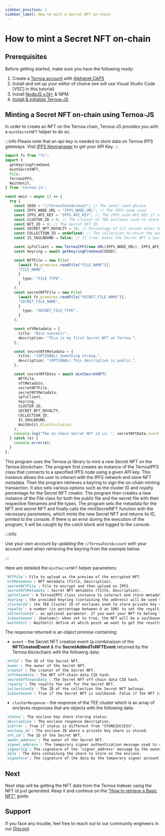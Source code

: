 ```yaml
---
sidebar_position: 1
sidebar_label: How to mint a Secret NFT on-chain
---
```


# How to mint a Secret NFT on-chain

## Prerequisites

Before getting started, make sure you have the following ready:

1. Create a [Ternoa account](/for-developers/get-started/create-account) with [Alphanet CAPS](/for-developers/get-started/create-account#step-2-get-some-free-test-caps-tokens)
2. Install and set up your editor of choice (we will use Visual Studio Code [VSC] in this tutorial)
3. Install [NodeJS v.14+](https://nodejs.org/en/download/) & NPM
4. [Install & initialize Ternoa-JS](/for-developers/get-started/install-ternoa-js)

## Minting a Secret NFT on-chain using Ternoa-JS

In order to create an NFT on the Ternoa chain, Ternoa-JS provides you with a `mintSecretNFT` helper to do so.

:::info
Please note that an _api-key_ is needed to store data on Ternoa IPFS gateways. Visit [IPFS Keymanager](https://ipfs-key-manager-git-dev-ternoa.vercel.app/) to get your API Key.
:::

```typescript showLineNumbers
import fs from "fs";
import {
  getKeyringFromSeed,
  mintSecretNFT,
  File,
  TernoaIPFS,
  WaitUntil,
} from "ternoa-js";

const main = async () => {
  try {
    const SEED = "//TernoaTestAccount"; // The owner seed phrase.
    const IPFS_NODE_URL = "IPFS_NODE_URL"; // The IPFS node used.
    const IPFS_API_KEY = "IPFS_API_KEY"; // The IPFS node API KEY if required.
    const CLUSTER_ID = 0; // The cluster of TEE enclaves used to store private key shares.
    const NFT_ID = 0; // The Secret NFT ID.
    const SECRET_NFT_ROYALTY = 10; // Percentage of all second sales that the secret NFT creator will receive - 10%.
    const COLLECTION_ID = undefined; // The collection to which the secret NFT belongs. Optional Parameter: Default is undefined.
    const IS_SOULBOUND = false; // If true, makes the Secret NFT a Soulbound token. Default is false.

    const ipfsClient = new TernoaIPFS(new URL(IPFS_NODE_URL), IPFS_API_KEY);
    const keyring = await getKeyringFromSeed(SEED);

    const NFTFile = new File(
      [await fs.promises.readFile("FILE_NAME")],
      "FILE_NAME",
      {
        type: "FILE_TYPE",
      }
    );
    const secretNFTFile = new File(
      [await fs.promises.readFile("SECRET_FILE_NAME")],
      "SECRET_FILE_NAME",
      {
        type: "SECRET_FILE_TYPE",
      }
    );

    const nftMetadata = {
      title: "Nice souvenir",
      description: "This is my first Secret NFT on Ternoa.",
    };

    const secretNftMetadata = {
      title: "(OPTIONAL) Something strong.",
      description: "(OPTIONAL) This description is public.",
    };

    const secretNftData = await mintSecretNFT(
      NFTFile,
      nftMetadata,
      secretNFTFile,
      secretNftMetadata,
      ipfsClient,
      keyring,
      CLUSTER_ID,
      SECRET_NFT_ROYALTY,
      COLLECTION_ID,
      IS_SOULBOUND,
      WaitUntil.BlockInclusion
    );
    console.log("The on-chain Secret NFT id is: ", secretNftData.event.nftId);
  } catch (e) {
    console.error(e);
  }
};
```

This program uses the Ternoa-js library to mint a new Secret NFT on the Ternoa blockchain. The program first creates an instance of the TernoaIPFS class that connects to a specified IPFS node using a given API key. This instance allows the user to interact with the IPFS network and store NFT metadata. Then the program retrieves a keyring to sign the on-chain minting transaction. It also sets various options such as the cluster ID and royalty percentage for the Secret NFT creator. The program then creates a new instance of the File class for both the public file and the secret file with their respective filenames and file types. The program sets the metadata for the NFT and secret NFT and finally calls the mintSecretNFT function with the necessary parameters, which mints the new Secret NFT and returns its ID, printed to the console. If there is an error during the execution of the program, it will be caught by the catch block and logged to the console.

:::info

Use your own account by updating the `//TernoaTestAccount` with your account seed when retrieving the keyring from the example below.

:::

Here are detailed the `mintSecretNFT` helper parameters:

```markdown
`NFTFile`: File to upload as the preview of the encrypted NFT.
`nftMetadata`: NFT metadata (Title, Description).
`secretNFTFile`: File to encrypt and then upload on IPFS.
`secretNftMetadata`: Secret NFT metadata (Title, Description).
`ipfsClient`: A TernoaIPFS class instance to interact and store metadata on IPFS.
`keyring`: the provided keyring (containing the address) will be used to sign the transaction and pay the execution fee.
`clusterId`: the TEE Cluster ID of enclaves used to store private key shares. Default is 0.
`royalty`: a number (in percentage between 0 an 100) to set the royalties taken by the owner for each NFT sale.
`collectionId`: an optional parameter. If you want your NFT to belong to a collection, add the collection id here otherwise keep it undefined.
`isSoulbound`: (boolean): when set to true, the NFT will be a soulbound NFT. Default is false.
`waitUntil`: WaitUntil define at which point we want to get the results of the transaction execution: BlockInclusion or BlockFinalization.
```

The response returned is an object promise containing:

- `event` - the Secret NFT creation event (a combinaison of the **NFTCreatedEvent** & the **SecretAddedToNFTEvent** returned by the Ternoa blockchain) with the following data:

```markdown
`nftId`: The ID of the Secret NFT.
`owner`: The owner of the Secret NFT.
`creator`: The creator of the Secret NFT.
`offchainData`: The NFT off-chain data CID hash.
`secretOffchainData`: The Secret NFT off-chain data CID hash.
`royalty`: The royalty fee set for the Secret NFT.
`collectionId`: The ID of the collection the Secret NFT belongs.
`isSoulbound`: True if the Secret NFT is soulbound. False if the NFT is not soulbound.
```

- `clusterResponse` - the response of the TEE cluster which is an array of enclaves responses that are objects with the following data:

```markdown
`status`: The enclave key share storing status.
`description`: The enclave response description.
`isError`: True if status is different from "STORESUCCESS".
`enclave_id`: The enclave ID where a private key share is stored.
`nft_id`: The ID of the Secret NFT.
`owner_address`: The owner of the Secret NFT.
`signer_address`: The temporary signer authentication message used to store all private key shares on the enclaves.
`signersig`: The signature of the 'signer_address' message by the owner of the Secret NFT.
`data`: The data containing the share to store on the enclave.
`signature`: The signature of the data by the temporary signer account.
```

## Next

Next step will be getting the NFT data from the Ternoa Indexer using the NFT id just generated. Keep it and continue on the ["How to retrieve a Basic NFT"](/for-developers/guides/NFT/basic-NFT/get-NFT) guide.

## Support

If you face any trouble, feel free to reach out to our community engineers in our [Discord](https://discord.gg/fUmBkPpnRu).
